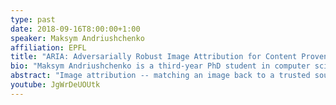 ```yaml
---
type: past
date: 2018-09-16T8:00:00+1:00
speaker: Maksym Andriushchenko
affiliation: EPFL
title: "ARIA: Adversarially Robust Image Attribution for Content Provenance"
bio: "Maksym Andriushchenko is a third-year PhD student in computer science at EPFL (École Polytechnique Fédérale de Lausanne) in Switzerland. He obtained his MSc from Saarland University, Germany. His research mainly focuses on how to make machine learning algorithms adversarially robust and improve their reliability. Maksym has published eleven papers at major machine learning and computer vision conferences (NeurIPS, ICML, ICLR, AISTATS, UAI, AAAI, CVPR, and ECCV). "
abstract: "Image attribution -- matching an image back to a trusted source -- is an emerging tool in the fight against online misinformation. Deep visual fingerprinting models have recently been explored for this purpose. However, they are not robust to tiny input perturbations known as adversarial examples. First we illustrate how to generate valid adversarial images that can easily cause incorrect image attribution. Then we describe an approach to prevent imperceptible adversarial attacks on deep visual fingerprinting models, via robust contrastive learning. The proposed training procedure leverages training on ℓ∞-bounded adversarial examples, it is conceptually simple and incurs only a small computational overhead. The resulting models are substantially more robust, are accurate even on unperturbed images, and perform well even over a database with millions of images. In particular, we achieve 91.6% standard and 85.1% adversarial recall under ℓ∞-bounded perturbations on manipulated images compared to 80.1% and 0.0% from prior work. We also show that robustness generalizes to other types of imperceptible perturbations unseen during training. Finally, we show how to train an adversarially robust image comparator model for detecting editorial changes in matched images."
youtube: JgWrDeUOUtk
---
```

